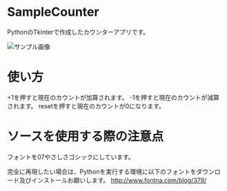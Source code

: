 # SampleCounter
PythonのTkinterで作成したカウンターアプリです。

![サンプル画像](https://user-images.githubusercontent.com/79146720/116928329-e2cc2180-ac97-11eb-9fbb-3b65d7804379.png)

# 使い方
+1を押すと現在のカウントが加算されます。
-1を押すと現在のカウントが減算されます。
resetを押すと現在のカウントが0になります。

# ソースを使用する際の注意点
フォントを07やさしさゴシックにしています。

完全に再現したい場合は、Pythonを実行する環境に以下のフォントをダウンロード及びインストールお願いします。
http://www.fontna.com/blog/379/
